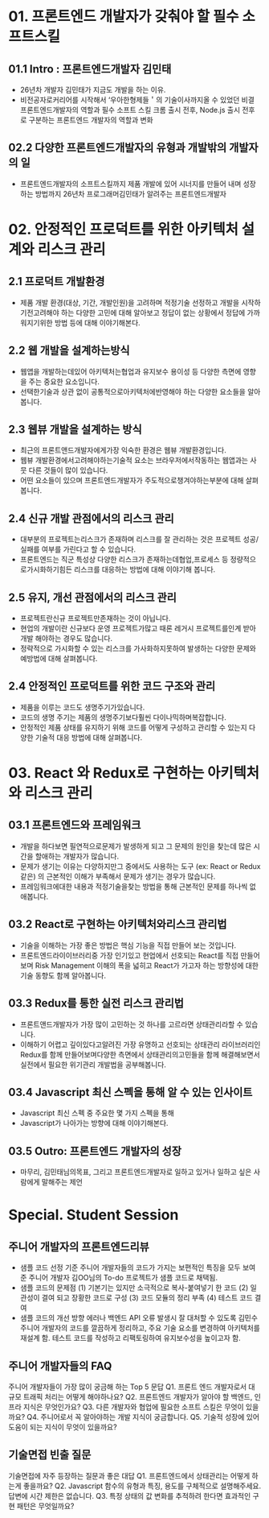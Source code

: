 # 01. 프론트엔드 개발자가 갖춰야 할 필수 소프트스킬

## 01.1 Intro : 프론트엔드개발자 김민태

- 26년차 개발자 김민태가 지금도 개발을 하는 이유.
- 비전공자로커리어를 시작해서 ‘우아한형제들＇의 기술이사까지올 수 있었던 비결 프론트엔드개발자의 역할과 필수 소프트 스킬 크롬 출시 전후, Node.js 출시 전후로 구분하는 프론트엔드 개발자의 역할과 변화

## 02.2 다양한 프론트엔드개발자의 유형과 개발밖의 개발자의 일

- 프론트엔드개발자의 소프트스킬까지 제품 개발에 있어 시너지를 만들어 내며 성장하는 방법까지 26년차 프로그래머김민태가 알려주는 프론트엔드개발자

# 02. 안정적인 프로덕트를 위한 아키텍처 설계와 리스크 관리

## 2.1 프로덕트 개발환경

- 제품 개발 환경(대상, 기간, 개발인원)을 고려하며 적정기술 선정하고 개발을 시작하기전고려해야 하는 다양한 고민에 대해 알아보고 정답이 없는 상황에서 정답에 가까워지기위한 방법 등에 대해 이야기해본다.

## 2.2 웹 개발을 설계하는방식

- 웹앱을 개발하는데있어 아키텍처는협업과 유지보수 용이성 등 다양한 측면에 영향을 주는 중요한 요소입니다.
- 선택한기술과 상관 없이 공통적으로아키텍처에반영해야 하는 다양한 요소들을 알아봅니다.

## 2.3 웹뷰 개발을 설계하는 방식

- 최근의 프론트앤드개발자에게가장 익숙한 환경은 웹뷰 개발환경입니다.
- 웹뷰 개발환경에서고려해야하는기술적 요소는 브라우저에서작동하는 웹앱과는 사뭇 다른 것들이 많이 있습니다.
- 어떤 요소들이 있으며 프론트엔드개발자가 주도적으로챙겨야하는부분에 대해 살펴봅니다.

## 2.4 신규 개발 관점에서의 리스크 관리

- 대부분의 프로젝트는리스크가 존재하며 리스크를 잘 관리하는 것은 프로젝트 성공/실패를 여부를 가린다고 할 수 있습니다.
- 프론트엔드는 직군 특성상 다양한 리스크가 존재하는데협업,프로세스 등 정량적으로가시화하기힘든 리스크를 대응하는 방법에 대해 이야기해 봅니다.

## 2.5 유지, 개선 관점에서의 리스크 관리

- 프로젝트란신규 프로젝트만존재하는 것이 아닙니다.
- 현업의 개발이란 신규보다 운영 프로젝트가많고 때론 레거시 프로젝트를인계 받아 개발 해야하는 경우도 많습니다.
- 정략적으로 가시화할 수 있는 리스크를 가사화하지못하여 발생하는 다양한 문제와 예방법에 대해 살펴봅니다.

## 2.4 안정적인 프로덕트를 위한 코드 구조와 관리

- 제품을 이루는 코드도 생명주기가있습니다.
- 코드의 생명 주기는 제품의 생명주기보다훨씬 다이나믹하며복잡합니다.
- 안정적인 제품 상태를 유지하기 위해 코드를 어떻게 구성하고 관리할 수 있는지 다양한 기술적 대응 방법에 대해 살펴봅니다.

# 03. React 와 Redux로 구현하는 아키텍처와 리스크 관리

## 03.1 프론트엔드와 프레임워크

- 개발을 하다보면 필연적으로문제가 발생하게 되고 그 문제의 원인을 찾는데 많은 시간을 할애하는 개발자가 많습니다.
- 문제가 생기는 이유는 다양하지만그 중에서도 사용하는 도구 (ex: React or Redux 같은) 의 근본적인 이해가 부족해서 문제가 생기는 경우가 많습니다.
- 프레임워크에대한 내용과 적정기술을찾는 방법을 통해 근본적인 문제를 하나씩 없애봅니다.

## 03.2 React로 구현하는 아키텍처와리스크 관리법

- 기술을 이해하는 가장 좋은 방법은 핵심 기능을 직접 만들어 보는 것입니다.
- 프론트엔드라이이브러리중 가장 인기있고 현업에서 선호되는 React를 직접 만들어보며 Risk Management 이해의 폭을 넓히고 React가 가고자 하는 방향성에 대한 기술 동향도 함께 알아봅니다.

## 03.3 Redux를 통한 실전 리스크 관리법

- 프론트앤드개발자가 가장 많이 고민하는 것 하나를 고르라면 상태관리라할 수 있습니다.
- 이해하기 어렵고 깊이있다고알려진 가장 유명하고 선호되는 상태관리 라이브러리인 Redux를 함께 만들어보며다양한 측면에서 상태관리의고민들을 함께 해결해보면서실전에서 필요한 위기관리 개발법을 공부해봅니다.

## 03.4 Javascript 최신 스펙을 통해 알 수 있는 인사이트

- Javascript 최신 스펙 중 주요한 몇 가지 스펙을 통해
- Javascript가 나아가는 방향에 대해 이야기해본다.

## 03.5 Outro: 프론트엔드 개발자의 성장

- 마무리, 김민태님의목표, 그리고 프론트엔드개발자로 일하고 있거나 일하고 싶은 사람에게 말해주는 제언

# Special. Student Session

## 주니어 개발자의 프론트엔드리뷰

- 샘플 코드 선정 기준
주니어 개발자들의 코드가 가지는 보편적인 특징을 모두 보여준 주니어 개발자 김OO님의 To-do 프로젝트가 샘플 코드로 채택됨.
- 샘플 코드의 문제점
(1) 기본기는 있지만 소극적으로 복사-붙여넣기 한 코드
(2) 일관성이 결여 되고 장황한 코드로 구성
(3) 코드 모듈의 정리 부족
(4) 테스트 코드 결여
- 샘플 코드의 개선 방향
에러나 백엔드 API 오류 발생시 잘 대처할 수 있도록 김민수 주니어 개발자의 코드를 깔끔하게 정리하고, 주요 기술 요소를 변경하여
아키텍처를 재설계 함.
테스트 코드를 작성하고 리팩토링하여 유지보수성을 높이고자 함.

## 주니어 개발자들의 FAQ

주니어 개발자들이 가장 많이 궁금해 하는 Top 5 문답
Q1. 프론트 엔드 개발자로서 대규모 트래픽 처리는 어떻게 해야하나요?
Q2. 프론트엔드 개발자가 알아야 할 백엔드, 인프라 지식은 무엇인가요?
Q3. 다른 개발자와 협업에 필요한 소프트 스킬은 무엇이 있을까요?
Q4. 주니어로서 꼭 알아야하는 개발 지식이 궁금합니다.
Q5. 기술적 성장에 있어 도움이 되는 지식이 무엇이 있을까요?

## 기술면접 빈출 질문

기술면접에 자주 등장하는 질문과 좋은 대답
Q1. 프론트엔드에서 상태관리는 어떻게 하는게 좋을까요?
Q2. Javascript 함수의 유형과 특징, 용도를 구체적으로 설명해주세요. 답변에 시간 제한은
없습니다.
Q3. 특정 상태의 값 변화를 추적하려 한다면 효과적인 구현 패턴은 무엇일까요?